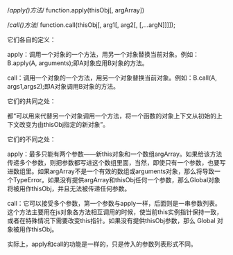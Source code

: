 /*apply()方法*/
function.apply(thisObj[, argArray])

/*call()方法*/
function.call(thisObj[, arg1[, arg2[, [,...argN]]]]);

它们各自的定义：

apply：调用一个对象的一个方法，用另一个对象替换当前对象。例如：B.apply(A, arguments);即A对象应用B对象的方法。

call：调用一个对象的一个方法，用另一个对象替换当前对象。例如：B.call(A, args1,args2);即A对象调用B对象的方法。

它们的共同之处：

都“可以用来代替另一个对象调用一个方法，将一个函数的对象上下文从初始的上下文改变为由thisObj指定的新对象”。

它们的不同之处：

apply：最多只能有两个参数——新this对象和一个数组argArray。如果给该方法传递多个参数，则把参数都写进这个数组里面，当然，即使只有一个参数，也要写进数组里。如果argArray不是一个有效的数组或arguments对象，那么将导致一个TypeError。如果没有提供argArray和thisObj任何一个参数，那么Global对象将被用作thisObj，并且无法被传递任何参数。

call：它可以接受多个参数，第一个参数与apply一样，后面则是一串参数列表。这个方法主要用在js对象各方法相互调用的时候，使当前this实例指针保持一致，或者在特殊情况下需要改变this指针。如果没有提供thisObj参数，那么 Global 对象被用作thisObj。 

实际上，apply和call的功能是一样的，只是传入的参数列表形式不同。